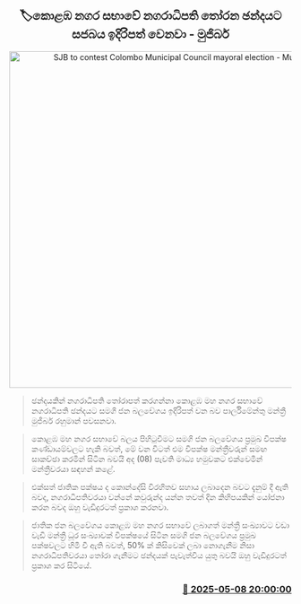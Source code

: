 <p align='center'><b><h2 align='center' title='SJB to contest Colombo Municipal Council mayoral election - Mujibur'>🏷කොළඹ නගර සභාවේ නගරාධිපති තෝරන ඡන්දයට සජබය ඉදිරිපත් වෙනවා - මුජිබර්</h2></b></p>
<p align='center'><img src='https://helakuru.sgp1.cdn.digitaloceanspaces.com/esana/images/lib/mujiber-media-nn.jpg' width='600' alt='SJB to contest Colombo Municipal Council mayoral election - Mujibur'></p>

> ඡන්දයකින් නගරාධිපති තෝරාපත් කරගන්නා කොළඹ මහ නගර සභාවේ නගරාධිපති ඡන්දයට සමගි ජන බලවේගය ඉදිරිපත් වන බව පාර්ලිමේන්තු මන්ත්‍රී මුජිබර් රහුමාන් පවසනවා.

> කොළඹ මහ නගර සභාවේ බලය පිහිටුවීමට සමගි ජන බලවේගය ප්‍රමුඛ විපක්ෂ කණ්ඩායම්වලට හැකි බවත්, මේ වන විටත් එම විපක්ෂ මන්ත්‍රීවරුන් සමඟ සාකච්ඡා කරමින් සිටින බවයි අද (08) පැවති මාධ්‍ය හමුවකට එක්වෙමින් මන්ත්‍රීවරයා සඳහන් කළේ.

> එක්සත් ජාතික පක්ෂය ද කොන්දේසි විරහිතව සහාය ලබාදෙන බවට දැනුම් දී ඇති බවද, නගරාධිපතිවරයා වන්නේ කවුරුන්ද යන්න තවත් දින කිහිපයකින් යෝජනා කරන බවද ඔහු වැඩිදුරටත් ප්‍රකාශ කරනවා.

> ජාතික ජන බලවේගය කොළඹ මහ නගර සභාවේ ලබාගත් මන්ත්‍රී සංඛ්‍යාවට වඩා වැඩි මන්ත්‍රී ධූර සංඛ්‍යාවක් විපක්ෂයේ සිටින සමගි ජන බලවේගය ප්‍රමුඛ පක්ෂවලට හිමි වී ඇති බවත්, 50% ක් කිසිවෙක් ලබා නොගැනීම නිසා නගරාධිපතිවරයා තෝරා ගැනීමට ඡන්දයක් පැවැත්විය යුතු බවයි ඔහු වැඩිදුරටත් ප්‍රකාශ කර සිටියේ‍.



<h3 align='right'><a href='https://www.helakuru.lk/esana/p/109938/'>📅 2025-05-08 20:00:00</a></h3>
